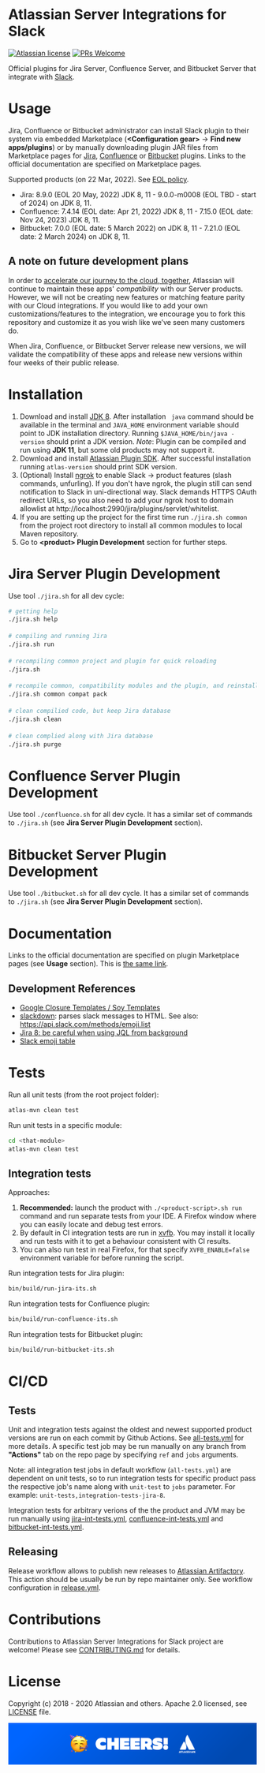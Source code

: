 
# Atlassian Server Integrations for Slack

[![Atlassian license](https://img.shields.io/badge/license-Apache%202.0-blue.svg?style=flat-square)](LICENSE) [![PRs Welcome](https://img.shields.io/badge/PRs-welcome-brightgreen.svg?style=flat-square)](CONTRIBUTING.md)

Official plugins for Jira Server, Confluence Server, and Bitbucket Server that integrate with [Slack](https://slack.com/).


# Usage

Jira, Confluence or Bitbucket administrator can install Slack plugin to their system via embedded Marketplace (**\<Configuration gear\>** -> **Find new apps/plugins**)
or by manually downloading plugin JAR files from Marketplace pages for [Jira](https://marketplace.atlassian.com/apps/1220099/jira-server-for-slack-official?hosting=server&tab=overview), 
[Confluence](https://marketplace.atlassian.com/apps/1220186/confluence-server-for-slack-official?hosting=datacenter&tab=overview) 
or [Bitbucket](https://marketplace.atlassian.com/apps/1220729/bitbucket-server-for-slack-official?hosting=server&tab=overview) plugins.
Links to the official documentation are specified on Marketplace pages.

Supported products (on 22 Mar, 2022). See [EOL policy](https://confluence.atlassian.com/support/atlassian-support-end-of-life-policy-201851003.html).
* Jira: 8.9.0 (EOL 20 May, 2022) JDK 8, 11 - 9.0.0-m0008 (EOL TBD - start of 2024) on JDK 8, 11.
* Confluence: 7.4.14 (EOL date: Apr 21, 2022) JDK 8, 11 - 7.15.0 (EOL date: Nov 24, 2023) JDK 8, 11.
* Bitbucket: 7.0.0 (EOL date: 5 March 2022) on JDK 8, 11 - 7.21.0 (EOL date: 2 March 2024) on JDK 8, 11.

## A note on future development plans

In order to [accelerate our journey to the cloud, together](https://www.atlassian.com/blog/announcements/journey-to-cloud), Atlassian will continue to maintain these apps' _compatibility_ with our Server products. However, we will not be creating new features or matching feature parity with our Cloud integrations. If you would like to add your own customizations/features to the integration, we encourage you to fork this repository and customize it as you wish like we’ve seen many customers do.

When Jira, Confluence, or Bitbucket Server release new versions, we will validate the compatibility of these apps and release new versions within four weeks of their public release.

# Installation

1. Download and install [JDK 8](https://www.oracle.com/java/technologies/javase-downloads.html). After installation `
java` command should be available in the terminal and `JAVA_HOME` environment variable should point to JDK installation directory.
Running `$JAVA_HOME/bin/java -version` should print a JDK version.
*Note*: Plugin can be compiled and run using **JDK 11**, but some old products may not support it.
2. Download and install [Atlassian Plugin SDK](https://developer.atlassian.com/server/framework/atlassian-sdk/install-the-atlassian-sdk-on-a-linux-or-mac-system/). 
After successful installation running `atlas-version` should print SDK version.
3. (Optional) Install [ngrok](https://ngrok.com/) to enable Slack -> product features (slash commands, unfurling). 
If you don't have ngrok, the plugin still can send notification to Slack in uni-directional way. 
Slack demands HTTPS OAuth redirect URLs, so you also need to add your ngrok host to domain allowlist at
http://localhost:2990/jira/plugins/servlet/whitelist. 
4. If you are setting up the project for the first time run `./jira.sh common` from the project root directory to install 
all common modules to local Maven repository.
5. Go to **\<product> Plugin Development** section for further steps. 

# Jira Server Plugin Development

Use tool `./jira.sh` for all dev cycle:

```bash
# getting help
./jira.sh help

# compiling and running Jira
./jira.sh run

# recompiling common project and plugin for quick reloading
./jira.sh

# recompile common, compatibility modules and the plugin, and reinstall fresh plugin version
./jira.sh common compat pack

# clean compilied code, but keep Jira database
./jira.sh clean

# clean complied along with Jira database
./jira.sh purge
```

# Confluence Server Plugin Development

Use tool `./confluence.sh` for all dev cycle. It has a similar set of commands to `./jira.sh` (see **Jira Server Plugin Development** section).

# Bitbucket Server Plugin Development

Use tool `./bitbucket.sh` for all dev cycle. It has a similar set of commands to `./jira.sh` (see **Jira Server Plugin Development** section).

# Documentation

Links to the official documentation are specified on plugin Marketplace pages (see **Usage** section). 
This is [the same link](https://confluence.atlassian.com/slack/atlassian-for-slack-integrations-967327515.html).

## Development References

- [Google Closure Templates / Soy Templates](https://developers.google.com/closure/templates/docs/concepts)
- [slackdown](https://github.com/blockmar/slackdown): parses slack messages to HTML. See also: https://api.slack.com/methods/emoji.list
- [Jira 8: be careful when using JQL from background](https://community.developer.atlassian.com/t/migrating-apps-to-jira-8-be-careful-when-using-jql-from-background-threads/25686)
- [Slack emoji table](https://unicodey.com/emoji-data/table.htm)

# Tests

Run all unit tests (from the root project folder):
```bash
atlas-mvn clean test
```
Run unit tests in a specific module:
```bash
cd <that-module>
atlas-mvn clean test
```

## Integration tests
Approaches:
1. **Recommended:** launch the product with `./<product-script>.sh run` command and run separate tests from your IDE. 
A Firefox window where you can easily locate and debug test errors.
2. By default in CI integration tests are run in [xvfb](https://en.wikipedia.org/wiki/Xvfb). You may install it locally 
and run tests with it to get a behaviour consistent with CI results.
3. You can also run test in real Firefox, for that specify `XVFB_ENABLE=false` environment variable for before running the script.

Run integration tests for Jira plugin:
```bash
bin/build/run-jira-its.sh
```
Run integration tests for Confluence plugin:
```bash
bin/build/run-confluence-its.sh
```

Run integration tests for Bitbucket plugin:
```bash
bin/build/run-bitbucket-its.sh
```

# CI/CD
## Tests
Unit and integration tests against the oldest and newest supported product versions are run on each commit by Github Actions.
See [all-tests.yml](.github/workflows/all-tests.yml) for more details. A specific test job may be run manually on any branch from 
**"Actions"** tab on the repo page by specifying `ref` and `jobs` arguments.

Note: all integration test jobs in default workflow (`all-tests.yml`) are dependent on unit tests, so to run integration tests
for specific product pass the respective job's name along with `unit-test` to `jobs` parameter. For example: `unit-tests,integration-tests-jira-8`.

Integration tests for arbitrary verions of the the product and JVM may be run manually using 
[jira-int-tests.yml](.github/workflows/jira-int-tests.yml), [confluence-int-tests.yml](.github/workflows/confluence-int-tests.yml)
and [bitbucket-int-tests.yml](.github/workflows/bitbucket-int-tests.yml).

## Releasing
Release workflow allows to publish new releases to [Atlassian Artifactory](https://packages.atlassian.com/). 
This action should be usually be run by repo maintainer only. See workflow configuration in [release.yml](.github/workflows/release.yml).

# Contributions

Contributions to Atlassian Server Integrations for Slack project are welcome! Please see [CONTRIBUTING.md](CONTRIBUTING.md) for details.

# License

Copyright (c) 2018 - 2020 Atlassian and others.
Apache 2.0 licensed, see [LICENSE](LICENSE) file.

[![With love from Atlassian](https://raw.githubusercontent.com/atlassian-internal/oss-assets/master/banner-cheers.png)](https://www.atlassian.com)
